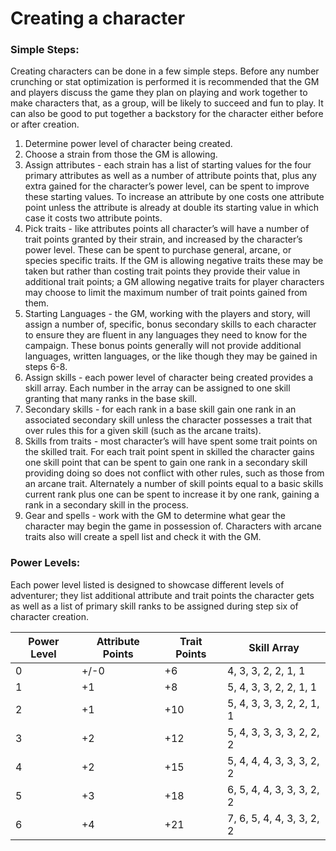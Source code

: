 # Creating a character

### Simple Steps:
Creating characters can be done in a few simple steps. Before any number crunching or stat optimization is performed it is recommended that the GM and players discuss the game they plan on playing and work together to make characters that, as a group, will be likely to succeed and fun to play. It can also be good to put together a backstory for the character either before or after creation.
1. Determine power level of character being created.
1. Choose a strain from those the GM is allowing.
1. Assign attributes - each strain has a list of starting values for the four primary attributes as well as a number of attribute points that, plus any extra gained for the character’s power level, can be spent to improve these starting values. To increase an attribute by one costs one attribute point unless the attribute is already at double its starting value in which case it costs two attribute points.
1. Pick traits - like attributes points all character’s will have a number of trait points granted by their strain, and increased by the character’s power level. These can be spent to purchase general, arcane, or species specific traits. If the GM is allowing negative traits these may be taken but rather than costing trait points they provide their value in additional trait points; a GM allowing negative traits for player characters may choose to limit the maximum number of trait points gained from them.
1. Starting Languages - the GM, working with the players and story, will assign a number of, specific, bonus secondary skills to each character to ensure they are fluent in any languages they need to know for the campaign. These bonus points generally will not provide additional languages, written languages, or the like though they may be gained in steps 6-8.
1. Assign skills - each power level of character being created provides a skill array. Each number in the array can be assigned to one skill granting that many ranks in the base skill.
1. Secondary skills - for each rank in a base skill gain one rank in an associated secondary skill unless the character possesses a trait that over rules this for a given skill (such as the arcane traits).
1. Skills from traits - most character’s will have spent some trait points on the skilled trait. For each trait point spent in skilled the character gains one skill point that can be spent to gain one rank in a secondary skill providing doing so does not conflict with other rules, such as those from an arcane trait. Alternately a number of skill points equal to a basic skills current rank plus one can be spent to increase it by one rank, gaining a rank in a secondary skill in the process.
1. Gear and spells - work with the GM to determine what gear the character may begin the game in possession of. Characters with arcane traits also will create a spell list and check it with the GM.

### Power Levels:
Each power level listed is designed to showcase different levels of adventurer; they list additional attribute and trait points the character gets as well as a list of primary skill ranks to be assigned during step six of character creation.

| Power Level | Attribute Points | Trait Points | Skill Array
| --- | ---| ---| --- |
| 0 | +/-0 | +6 | 4, 3, 3, 2, 2, 1, 1
| 1 | +1 | +8 | 5, 4, 3, 3, 2, 2, 1, 1
| 2 | +1 | +10 | 5, 4, 3, 3, 3, 2, 2, 1, 1
| 3 | +2 | +12 | 5, 4, 3, 3, 3, 3, 2, 2, 2
| 4 | +2 | +15 | 5, 4, 4, 4, 3, 3, 3, 2, 2
| 5 | +3 | +18 | 6, 5, 4, 4, 3, 3, 3, 2, 2
| 6 | +4 | +21 | 7, 6, 5, 4, 4, 3, 3, 2, 2
